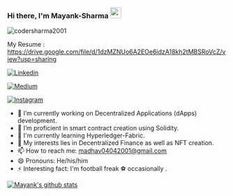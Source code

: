 ### Hi there, I'm **Mayank-Sharma** <img src="https://media.giphy.com/media/hvRJCLFzcasrR4ia7z/giphy.gif" width="25px">

<p align="left"> <img src="https://komarev.com/ghpvc/?username=codersharma2001&label=Views&color=blue&style=plastic" alt="codersharma2001" /> </p>

My Resume : https://drive.google.com/file/d/1dzMZNUo6A2EOe6idzA18kh2tMBSRoVcZ/view?usp=sharing
<!-- [![Medium](https://img.shields.io/medium/follow/madhav04042001?style=social)](https://medium.com/@madhav04042001) -->
[![Linkedin](https://img.shields.io/badge/-LinkedIn-blue?style=flat-square&logo=Linkedin&logoColor=white&link=https://www.linkedin.com/in/mayank-sharma-b69375206/)](https://www.linkedin.com/in/mayank-sharma-b69375206/)

[![Medium](https://img.shields.io/badge/-Medium-black?style=flat-square&logo=Medium&logoColor=white&link=https://medium.com/@madhav04042001)](https://medium.com/@madhav04042001)

[![Instagram](https://img.shields.io/badge/-Instagram-E4405F?style=flat-square&logo=instagram&logoColor=white&link=https://www.instagram.com/mayank.sharmxa/)](https://www.instagram.com/mayank.sharmxa/)



- 🔭 I’m currently working on Decentralized Applications (dApps) development.
- 🌱 I’m proficient in smart contract creation using Solidity.
- 📗 I'm currently learning Hyperledger-Fabric.
- 💬 My interests lies in Decentralized Finance as well as NFT creation.
- 📫 How to reach me: madhav04042001@gmail.com
- 😄 Pronouns: He/his/him
- ⚡ Interesting fact: I'm football freak ⚽ occasionally . 


[![Mayank's github stats](https://github-readme-stats.vercel.app/api?username=codersharma2001&theme=merko&show_icons=true)](https://github.com/codersharma2001/github-readme-stats)
